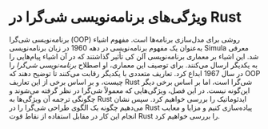 # ویژگی‌های برنامه‌نویسی شی‌گرا در Rust

برنامه‌نویسی شی‌گرا (OOP) روشی برای مدل‌سازی برنامه‌ها است. مفهوم اشیاء به‌عنوان یک مفهوم برنامه‌نویسی در دهه 1960 در زبان برنامه‌نویسی Simula معرفی شد. این اشیاء بر معماری برنامه‌نویسی آلن کی تأثیر گذاشتند که در آن اشیاء پیام‌هایی را به یکدیگر ارسال می‌کنند. برای توصیف این معماری، او اصطلاح _برنامه‌نویسی شی‌گرا_ را در سال 1967 ابداع کرد. تعاریف متعددی با یکدیگر رقابت می‌کنند تا توضیح دهند که OOP چیست، و بر اساس برخی از این تعاریف Rust شی‌گرا است، اما بر اساس برخی دیگر این‌گونه نیست. در این فصل، ویژگی‌هایی که معمولاً شی‌گرا در نظر گرفته می‌شوند و چگونگی ترجمه آن ویژگی‌ها به Rust ایدئوماتیک را بررسی خواهیم کرد. سپس نشان می‌دهیم چگونه یک الگوی طراحی شی‌گرا را در Rust پیاده‌سازی کنیم و مزایا و معایب انجام این کار در مقابل استفاده از نقاط قوت Rust را بررسی خواهیم کرد.
